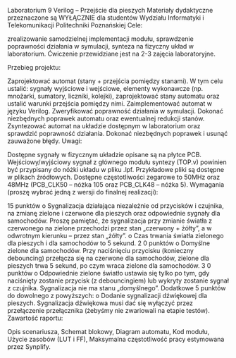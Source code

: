 Laboratorium 9
Verilog – Przejście dla pieszych
Materiały dydaktyczne przeznaczone są WYŁĄCZNIE dla studentów Wydziału Informatyki i Telekomunikacji Politechniki Poznańskiej
Cele:

zrealizowanie samodzielnej implementacji modułu,
sprawdzenie poprawności działania w symulacji,
synteza na fizyczny układ w laboratorium.
Ćwiczenie przewidziane jest na 2-3 zajęcia laboratoryjne.

Przebieg projektu:

Zaprojektować automat (stany + przejścia pomiędzy stanami). W tym celu ustalić:
sygnały wyjściowe i wejściowe,
elementy wykonawcze (np. mnożarki, sumatory, liczniki, kolejki),
zaprojektować stany automatu oraz ustalić warunki przejścia pomiędzy nimi.
Zaimplementować automat w języku Verilog.
Zweryfikować poprawność działania w symulacji.
Dokonać niezbędnych poprawek automatu oraz ewentualnej redukcji stanów.
Zsyntezować automat na układzie dostępnym w laboratorium oraz sprawdzić poprawność
działania.
Dokonać niezbędnych poprawek i usunąć zauważone błędy.
Uwagi:

Dostępne sygnały w fizycznym układzie opisane są na płytce PCB. Wejściowy/wyjściowy
sygnał z głównego modułu syntezy (TOP.v) powinien być przypisany do nóżki układu w pliku
.lpf. Przykładowe pliki są dostępne w plikach źródłowych.
Dostępne częstotliwości zegarowe to 50MHz oraz 48MHz (PCB_CLK50 – nóżka 105 oraz
PCB_CLK48 – nóżka 5).
Wymagania (proszę wybrać jedną z wersji do finalnej realizacji):

15 punktów
o Sygnalizacja działająca niezależnie od przycisków i czujnika, na zmianę zielone i
czerwone dla pieszych oraz odpowiednie sygnały dla samochodów. Proszę pamiętać,
że sygnalizacja przy zmianie światła z czerwonego na zielone przechodzi przez stan
„czerwony + żółty”, a w odwrotnym kierunku – przez stan „żółty”.
o Czas trwania światła zielonego dla pieszych i dla samochodów to 5 sekund.
2 0 punktów
o Domyślne zielone dla samochodów. Przy naciśnięciu przycisku (konieczny
debouncing) przełącza się na czerwone dla samochodów, zielone dla pieszych trwa 5
sekund, po czym wraca zielone dla samochodów.
3 0 punktów
o Odpowiednie zielone światło ustawia się tylko po tym, gdy naciśnięty zostanie
przycisk (z debouncingiem) lub wykryty zostanie sygnał z czujnika. Sygnalizacja nie
ma stanu „domyślnego”.
Dodatkowe 5 punktów do dowolnego z powyższych:
o Dodanie sygnalizacji dźwiękowej dla pieszych. Sygnalizacja dźwiękowa musi dać się
wyłączyć przez przełączenie przełącznika (żebyśmy nie zwariowali na etapie testów).
Zawartość raportu:

Opis scenariusza,
Schemat blokowy,
Diagram automatu,
Kod modułu,
Użycie zasobów (LUT i FF),
Maksymalna częstotliwość pracy estymowana przez Synplify.
